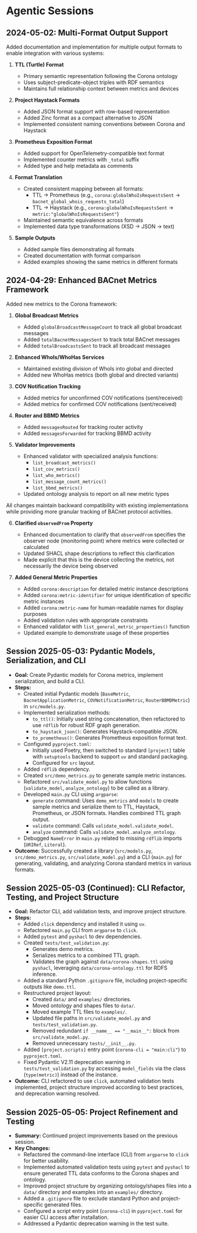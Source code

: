 # Agentic Sessions

## 2024-05-02: Multi-Format Output Support

Added documentation and implementation for multiple output formats to enable integration with various systems:

1. **TTL (Turtle) Format**
   - Primary semantic representation following the Corona ontology
   - Uses subject-predicate-object triples with RDF semantics
   - Maintains full relationship context between metrics and devices

2. **Project Haystack Formats**
   - Added JSON format support with row-based representation
   - Added Zinc format as a compact alternative to JSON
   - Implemented consistent naming conventions between Corona and Haystack

3. **Prometheus Exposition Format**
   - Added support for OpenTelemetry-compatible text format
   - Implemented counter metrics with `_total` suffix
   - Added type and help metadata as comments

4. **Format Translation**
   - Created consistent mapping between all formats:
     - TTL → Prometheus (e.g., `corona:globalWhoIsRequestsSent` → `bacnet_global_whois_requests_total`)
     - TTL → Haystack (e.g., `corona:globalWhoIsRequestsSent` → `metric:"globalWhoIsRequestsSent"`)
   - Maintained semantic equivalence across formats
   - Implemented data type transformations (XSD → JSON → text)

5. **Sample Outputs**
   - Added sample files demonstrating all formats
   - Created documentation with format comparison
   - Added examples showing the same metrics in different formats

## 2024-04-29: Enhanced BACnet Metrics Framework

Added new metrics to the Corona framework:

1. **Global Broadcast Metrics**
   - Added `globalBroadcastMessageCount` to track all global broadcast messages
   - Added `totalBacnetMessagesSent` to track total BACnet messages
   - Added `totalBroadcastsSent` to track all broadcast messages

2. **Enhanced WhoIs/WhoHas Services**
   - Maintained existing division of WhoIs into global and directed
   - Added new WhoHas metrics (both global and directed variants)

3. **COV Notification Tracking**
   - Added metrics for unconfirmed COV notifications (sent/received)
   - Added metrics for confirmed COV notifications (sent/received)

4. **Router and BBMD Metrics**
   - Added `messagesRouted` for tracking router activity
   - Added `messagesForwarded` for tracking BBMD activity

5. **Validator Improvements**
   - Enhanced validator with specialized analysis functions:
     - `list_broadcast_metrics()`
     - `list_cov_metrics()`
     - `list_who_metrics()`
     - `list_message_count_metrics()`
     - `list_bbmd_metrics()`
   - Updated ontology analysis to report on all new metric types

All changes maintain backward compatibility with existing implementations while providing more granular tracking of BACnet protocol activities.

6. **Clarified `observedFrom` Property**
   - Enhanced documentation to clarify that `observedFrom` specifies the observer node (monitoring point) where metrics were collected or calculated
   - Updated SHACL shape descriptions to reflect this clarification
   - Made explicit that this is the device collecting the metrics, not necessarily the device being observed

7. **Added General Metric Properties**
   - Added `corona:description` for detailed metric instance descriptions
   - Added `corona:metric-identifier` for unique identification of specific metric instances
   - Added `corona:metric-name` for human-readable names for display purposes
   - Added validation rules with appropriate constraints
   - Enhanced validator with `list_general_metric_properties()` function
   - Updated example to demonstrate usage of these properties

## Session 2025-05-03: Pydantic Models, Serialization, and CLI

- **Goal:** Create Pydantic models for Corona metrics, implement serialization, and build a CLI.
- **Steps:**
    - Created initial Pydantic models (`BaseMetric`, `BacnetApplicationMetric`, `COVNotificationMetric`, `RouterBBMDMetric`) in `src/models.py`.
    - Implemented serialization methods:
        - `to_ttl()`: Initially used string concatenation, then refactored to use `rdflib` for robust RDF graph generation.
        - `to_haystack_json()`: Generates Haystack-compatible JSON.
        - `to_prometheus()`: Generates Prometheus exposition format text.
    - Configured `pyproject.toml`:
        - Initially used Poetry, then switched to standard `[project]` table with `setuptools` backend to support `uv` and standard packaging.
        - Configured for `src` layout.
    - Added `rdflib` dependency.
    - Created `src/demo_metrics.py` to generate sample metric instances.
    - Refactored `src/validate_model.py` to allow functions (`validate_model`, `analyze_ontology`) to be called as a library.
    - Developed `main.py` CLI using `argparse`:
        - `generate` command: Uses `demo_metrics` and `models` to create sample metrics and serialize them to TTL, Haystack, Prometheus, or JSON formats. Handles combined TTL graph output.
        - `validate` command: Calls `validate_model.validate_model`.
        - `analyze` command: Calls `validate_model.analyze_ontology`.
    - Debugged `NameError` in `main.py` related to missing `rdflib` imports (`URIRef`, `Literal`).
- **Outcome:** Successfully created a library (`src/models.py`, `src/demo_metrics.py`, `src/validate_model.py`) and a CLI (`main.py`) for generating, validating, and analyzing Corona standard metrics in various formats.

## Session 2025-05-03 (Continued): CLI Refactor, Testing, and Project Structure

- **Goal:** Refactor CLI, add validation tests, and improve project structure.
- **Steps:**
    - Added `click` dependency and installed it using `uv`.
    - Refactored `main.py` CLI from `argparse` to `click`.
    - Added `pytest` and `pyshacl` to dev dependencies.
    - Created `tests/test_validation.py`:
        - Generates demo metrics.
        - Serializes metrics to a combined TTL graph.
        - Validates the graph against `data/corona-shapes.ttl` using `pyshacl`, leveraging `data/corona-ontology.ttl` for RDFS inference.
    - Added a standard Python `.gitignore` file, including project-specific outputs like `demo.ttl`.
    - Restructured project layout:
        - Created `data/` and `examples/` directories.
        - Moved ontology and shapes files to `data/`.
        - Moved example TTL files to `examples/`.
        - Updated file paths in `src/validate_model.py` and `tests/test_validation.py`.
        - Removed redundant `if __name__ == "__main__":` block from `src/validate_model.py`.
        - Removed unnecessary `tests/__init__.py`.
    - Added `[project.scripts]` entry point (`corona-cli = "main:cli"`) to `pyproject.toml`.
    - Fixed Pydantic V2.11 deprecation warning in `tests/test_validation.py` by accessing `model_fields` via the class (`type(metric)`) instead of the instance.
- **Outcome:** CLI refactored to use `click`, automated validation tests implemented, project structure improved according to best practices, and deprecation warning resolved.

## Session 2025-05-05: Project Refinement and Testing

- **Summary:** Continued project improvements based on the previous session.
- **Key Changes:**
    - Refactored the command-line interface (CLI) from `argparse` to `click` for better usability.
    - Implemented automated validation tests using `pytest` and `pyshacl` to ensure generated TTL data conforms to the Corona shapes and ontology.
    - Improved project structure by organizing ontology/shapes files into a `data/` directory and examples into an `examples/` directory.
    - Added a `.gitignore` file to exclude standard Python and project-specific generated files.
    - Configured a script entry point (`corona-cli`) in `pyproject.toml` for easier CLI access after installation.
    - Addressed a Pydantic deprecation warning in the test suite.
